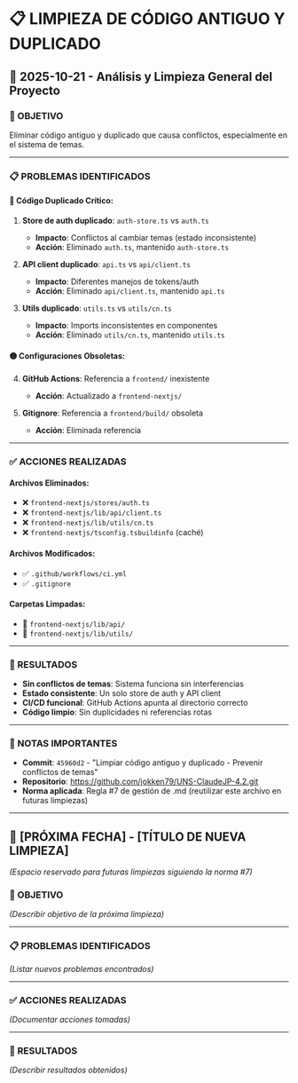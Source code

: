 # 📋 LIMPIEZA DE CÓDIGO ANTIGUO Y DUPLICADO

## 📅 2025-10-21 - Análisis y Limpieza General del Proyecto

### 🎯 OBJETIVO
Eliminar código antiguo y duplicado que causa conflictos, especialmente en el sistema de temas.

---

### 📋 PROBLEMAS IDENTIFICADOS

#### 🔴 **Código Duplicado Crítico:**
1. **Store de auth duplicado**: `auth-store.ts` vs `auth.ts`
   - **Impacto**: Conflictos al cambiar temas (estado inconsistente)
   - **Acción**: Eliminado `auth.ts`, mantenido `auth-store.ts`

2. **API client duplicado**: `api.ts` vs `api/client.ts`
   - **Impacto**: Diferentes manejos de tokens/auth
   - **Acción**: Eliminado `api/client.ts`, mantenido `api.ts`

3. **Utils duplicado**: `utils.ts` vs `utils/cn.ts`
   - **Impacto**: Imports inconsistentes en componentes
   - **Acción**: Eliminado `utils/cn.ts`, mantenido `utils.ts`

#### 🟡 **Configuraciones Obsoletas:**
4. **GitHub Actions**: Referencia a `frontend/` inexistente
   - **Acción**: Actualizado a `frontend-nextjs/`

5. **Gitignore**: Referencia a `frontend/build/` obsoleta
   - **Acción**: Eliminada referencia

---

### ✅ ACCIONES REALIZADAS

#### Archivos Eliminados:
- ❌ `frontend-nextjs/stores/auth.ts`
- ❌ `frontend-nextjs/lib/api/client.ts`
- ❌ `frontend-nextjs/lib/utils/cn.ts`
- ❌ `frontend-nextjs/tsconfig.tsbuildinfo` (caché)

#### Archivos Modificados:
- ✅ `.github/workflows/ci.yml`
- ✅ `.gitignore`

#### Carpetas Limpadas:
- 🧹 `frontend-nextjs/lib/api/`
- 🧹 `frontend-nextjs/lib/utils/`

---

### 🎉 RESULTADOS

- **Sin conflictos de temas**: Sistema funciona sin interferencias
- **Estado consistente**: Un solo store de auth y API client
- **CI/CD funcional**: GitHub Actions apunta al directorio correcto
- **Código limpio**: Sin duplicidades ni referencias rotas

---

### 📝 NOTAS IMPORTANTES

- **Commit**: `45960d2` - "Limpiar código antiguo y duplicado - Prevenir conflictos de temas"
- **Repositorio**: https://github.com/jokken79/UNS-ClaudeJP-4.2.git
- **Norma aplicada**: Regla #7 de gestión de .md (reutilizar este archivo en futuras limpiezas)

---

## 📅 [PRÓXIMA FECHA] - [TÍTULO DE NUEVA LIMPIEZA]

*(Espacio reservado para futuras limpiezas siguiendo la norma #7)*

### 🎯 OBJETIVO
*(Describir objetivo de la próxima limpieza)*

---

### 📋 PROBLEMAS IDENTIFICADOS
*(Listar nuevos problemas encontrados)*

---

### ✅ ACCIONES REALIZADAS
*(Documentar acciones tomadas)*

---

### 🎉 RESULTADOS
*(Describir resultados obtenidos)*